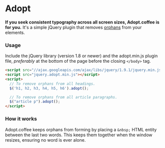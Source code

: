 # Adopt

**If you seek consistent typography across all screen sizes, Adopt.coffee is for you.** It's a simple jQuery plugin that removes
[orphans](http://www.fonts.com/content/learning/fontology/level-2/text-typography/rags-widows-orphans)
from your elements.

### Usage

Include the jQuery library (version 1.8 or newer) and the adopt.min.js
plugin file, *preferably* at the bottom of the page before the closing `</body>` tag.

```html
<script src="//ajax.googleapis.com/ajax/libs/jquery/1.9.1/jquery.min.js"></script>
<script src="jquery.adopt.min.js"></script>
<script>
  // To remove orphans from all headings.
  $('h1, h2, h3, h4, h5, h6').adopt();

  // To remove orphans from all article paragraphs.
  $("article p").adopt();
</script>
```

### How it works

Adopt.coffee keeps orphans from forming by placing a <code>\&nbsp;</code> HTML entity
between the last two words. This keeps them together when the
window resizes, ensuring no word is ever alone.
